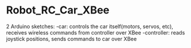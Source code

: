 Robot_RC_Car_XBee
=================
2 Arduino sketches:
-car: controls the car itself(motors, servos, etc), receives wireless commands from controller over XBee
-controller: reads joystick positions, sends commands to car over XBee
